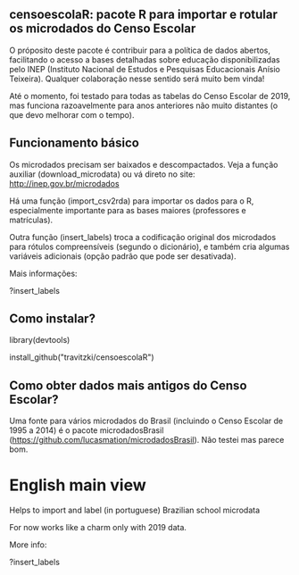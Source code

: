 ## censoescolaR: pacote R para importar e rotular os microdados do Censo Escolar

O próposito deste pacote é contribuir para a política de dados abertos, facilitando o acesso a bases detalhadas sobre educação disponibilizadas pelo INEP (Instituto Nacional de Estudos e Pesquisas Educacionais Anísio Teixeira). Qualquer colaboração nesse sentido será muito bem vinda!

Até o momento, foi testado para todas as tabelas do Censo Escolar de 2019, mas funciona razoavelmente para anos anteriores não muito distantes (o que devo melhorar com o tempo).

## Funcionamento básico

Os microdados precisam ser baixados e descompactados. Veja a função auxiliar (download_microdata) ou vá direto no site: http://inep.gov.br/microdados 

Há uma função (import_csv2rda) para importar os dados para o R, especialmente importante para as bases maiores (professores e matrículas).

Outra função (insert_labels) troca a codificação original dos microdados para rótulos compreensíveis (segundo o dicionário), e também cria algumas variáveis adicionais (opção padrão que pode ser desativada).

Mais informações:

?insert_labels

## Como instalar?

library(devtools)

install_github("travitzki/censoescolaR")

## Como obter dados mais antigos do Censo Escolar?

Uma fonte para vários microdados do Brasil (incluindo o Censo Escolar de 1995 a 2014) é o pacote microdadosBrasil (https://github.com/lucasmation/microdadosBrasil). Não testei mas parece bom.


# English main view
Helps to import and label (in portuguese) Brazilian school microdata

For now works like a charm only with 2019 data.

More info:

?insert_labels
